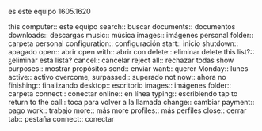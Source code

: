 es este equipo 1605.1620

this computer:: este equipo
search:: buscar
documents:: documentos
downloads:: descargas
music:: música
images:: imágenes
personal folder:: carpeta personal
configuration:: configuración
start:: inicio
shutdown:: apagado
open:: abrir
open with:: abrir con
delete:: eliminar
delete this list?:: ¿eliminar esta lista?
cancel:: cancelar
reject all:: rechazar todas
show purposes:: mostrar propósitos
send:: enviar
want:: querer
Monday:: lunes
active:: activo
overcome, surpassed:: superado
not now:: ahora no
finishing:: finalizando
desktop:: escritorio
images:: imágenes
folder:: carpeta
connect:: conectar
online:: en línea
typing:: escribiendo
tap to return to the call:: toca para volver a la llamada
change:: cambiar
payment:: pago
work:: trabajo
more:: más
more profiles:: más perfiles
close:: cerrar
tab:: pestaña
connect:: conectar